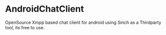 # AndroidChatClient
OpenSource Xmpp based chat client for android using Sinch as a Thirdparty tool, its free to use.
